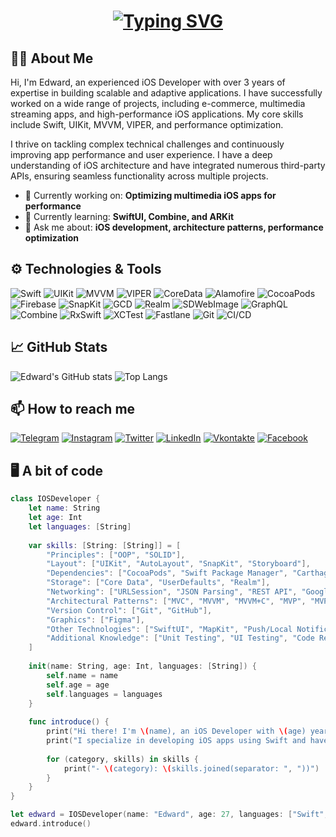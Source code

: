 <h1 align="center">
<a href="https://git.io/typing-svg"><img src="https://readme-typing-svg.herokuapp.com?font=Fira+Code&size=45&pause=1000&color=0EA293&center=true&vCenter=true&width=1000&lines=Hello+there!;I'm+Edward,+iOS+Developer" alt="Typing SVG" /></a>


## 🧑‍💻 About Me
Hi, I'm Edward, an experienced iOS Developer with over 3 years of expertise in building scalable and adaptive applications. I have successfully worked on a wide range of projects, including e-commerce, multimedia streaming apps, and high-performance iOS applications. My core skills include Swift, UIKit, MVVM, VIPER, and performance optimization.

I thrive on tackling complex technical challenges and continuously improving app performance and user experience. I have a deep understanding of iOS architecture and have integrated numerous third-party APIs, ensuring seamless functionality across multiple projects.

- 🔭 Currently working on: **Optimizing multimedia iOS apps for performance**
- 🌱 Currently learning: **SwiftUI, Combine, and ARKit**
- 💬 Ask me about: **iOS development, architecture patterns, performance optimization**

## ⚙️ Technologies & Tools
![Swift](https://img.shields.io/badge/Swift-F05138?style=for-the-badge&logo=swift&logoColor=white)
![UIKit](https://img.shields.io/badge/UIKit-2396F3?style=for-the-badge&logo=apple&logoColor=white)
![MVVM](https://img.shields.io/badge/MVVM-2C2E3E?style=for-the-badge&logo=m&logoColor=white)
![VIPER](https://img.shields.io/badge/VIPER-764ABC?style=for-the-badge&logo=vip&logoColor=white)
![CoreData](https://img.shields.io/badge/CoreData-1572B6?style=for-the-badge&logo=apple&logoColor=white)
![Alamofire](https://img.shields.io/badge/Alamofire-EE4C2C?style=for-the-badge&logo=alamofire&logoColor=white)
![CocoaPods](https://img.shields.io/badge/CocoaPods-E34F26?style=for-the-badge&logo=cocoapods&logoColor=white)
![Firebase](https://img.shields.io/badge/Firebase-FFCA28?style=for-the-badge&logo=firebase&logoColor=white)
![SnapKit](https://img.shields.io/badge/SnapKit-33B5E5?style=for-the-badge&logo=snapkit&logoColor=white)
![GCD](https://img.shields.io/badge/GCD-FF4081?style=for-the-badge&logo=gcd&logoColor=white)
![Realm](https://img.shields.io/badge/Realm-39477F?style=for-the-badge&logo=realm&logoColor=white)
![SDWebImage](https://img.shields.io/badge/SDWebImage-0A0A0A?style=for-the-badge&logo=sdwebimage&logoColor=white)
![GraphQL](https://img.shields.io/badge/GraphQL-E10098?style=for-the-badge&logo=graphql&logoColor=white)
![Combine](https://img.shields.io/badge/Combine-FF4785?style=for-the-badge&logo=combine&logoColor=white)
![RxSwift](https://img.shields.io/badge/RxSwift-DD0B78?style=for-the-badge&logo=rxswift&logoColor=white)
![XCTest](https://img.shields.io/badge/XCTest-83C9F4?style=for-the-badge&logo=xcode&logoColor=white)
![Fastlane](https://img.shields.io/badge/Fastlane-00F200?style=for-the-badge&logo=fastlane&logoColor=white)
![Git](https://img.shields.io/badge/Git-F05032?style=for-the-badge&logo=git&logoColor=white)
![CI/CD](https://img.shields.io/badge/CI%2FCD-00C853?style=for-the-badge&logo=continuous-integration&logoColor=white)



## 📈 GitHub Stats
![Edward's GitHub stats](https://github-readme-stats.vercel.app/api?username=kheladzedev&show_icons=true&theme=radical)
![Top Langs](https://github-readme-stats.vercel.app/api/top-langs/?username=kheladzedev&layout=compact&theme=radical)


## 📫 How to reach me
[![Telegram](https://img.shields.io/badge/Telegram-2CA5E0?style=for-the-badge&logo=telegram&logoColor=white)](https://t.me/kheladzedev)
[![Instagram](https://img.shields.io/badge/Instagram-E4405F?style=for-the-badge&logo=instagram&logoColor=white)](https://www.instagram.com/kheladzedev)
[![Twitter](https://img.shields.io/badge/Twitter-1DA1F2?style=for-the-badge&logo=twitter&logoColor=white)](https://twitter.com/kheladzedev)
[![LinkedIn](https://img.shields.io/badge/LinkedIn-0077B5?style=for-the-badge&logo=linkedin&logoColor=white)](https://www.linkedin.com/in/kheladzedev)
[![Vkontakte](https://img.shields.io/badge/Vkontakte-4C75A3?style=for-the-badge&logo=vk&logoColor=white)](https://vk.com/kheladzedev)
[![Facebook](https://img.shields.io/badge/Facebook-1877F2?style=for-the-badge&logo=facebook&logoColor=white)](https://www.facebook.com/kheladzedev)

## 🖥️ A bit of code

```swift
class IOSDeveloper {
    let name: String
    let age: Int
    let languages: [String]
    
    var skills: [String: [String]] = [
        "Principles": ["OOP", "SOLID"],
        "Layout": ["UIKit", "AutoLayout", "SnapKit", "Storyboard"],
        "Dependencies": ["CocoaPods", "Swift Package Manager", "Carthage"],
        "Storage": ["Core Data", "UserDefaults", "Realm"],
        "Networking": ["URLSession", "JSON Parsing", "REST API", "Google", "Firebase"],
        "Architectural Patterns": ["MVC", "MVVM", "MVVM+C", "MVP", "MVP+C"],
        "Version Control": ["Git", "GitHub"],
        "Graphics": ["Figma"],
        "Other Technologies": ["SwiftUI", "MapKit", "Push/Local Notifications", "Multimedia (AVFoundation, Core Audio, AVKit)", "App Store/TestFlight"],
        "Additional Knowledge": ["Unit Testing", "UI Testing", "Code Review", "Performance Optimization"]
    ]
    
    init(name: String, age: Int, languages: [String]) {
        self.name = name
        self.age = age
        self.languages = languages
    }
    
    func introduce() {
        print("Hi there! I'm \(name), an iOS Developer with \(age) years of experience.")
        print("I specialize in developing iOS apps using Swift and have a strong skillset:")
        
        for (category, skills) in skills {
            print("- \(category): \(skills.joined(separator: ", "))")
        }
    }
}

let edward = IOSDeveloper(name: "Edward", age: 27, languages: ["Swift", "Objective-C", "Python"])
edward.introduce()

